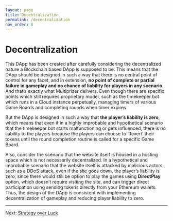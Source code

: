 ```yaml
---
layout: page
title: Decentralization
permalink: /decentralization
nav_order: 8
---
```


# Decentralization

This DApp has been created after carefully considering the decentralized nature a Blockchain based DApp is supposed to be. This means that the DApp should be designed in such a way that there is no central point of control for any facet, and in extension, **no point of complete or partial failure in gameplay and no chance of liability for players in any scenario**. And that’s exactly what Multiprizer delivers. Even though there are specific points which still requires proprietary model, such as the timekeeper bot which runs in a Cloud instance perpetually, managing timers of various Game Boards and completing rounds when timer expires.

But the DApp is designed in such a way that **the player’s liability is zero**, which means that even if in a highly improbable and hypothetical scenario that the timekeeper bot starts malfunctioning or gets influenced, there is no liability to the players because the players can choose to ‘Revert’ their tokens until the round completion routine is called for a specific Game Board.

Also, consider the scenario that the website itself is housed in a hosting space which is not necessarily decentralized. In a hypothetical and improbable scenario that the website itself is attacked by malicious actors, such as a DDoS attack, even if the site goes down, the player’s liability is zero, since there would still be option to play the games using **DirectPlay** option, which doesn’t require visiting the site, and can trigger direct participation using sending tokens directly from your Ethereum wallets. Thus, the design of the DApp is consistent with implementing decentralization of gameplay and reducing player liability to zero. 



---
Next:
[Strategy over Luck](/strategy-over-luck)